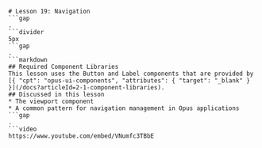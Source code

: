 ```mainHeading
# Lesson 19: Navigation
```gap
.
```divider
5px
```gap
.
```markdown
## Required Component Libraries
This lesson uses the Button and Label components that are provided by [{ "cpt": "opus-ui-components", "attributes": { "target": "_blank" } }](/docs?articleId=2-1-component-libraries).
## Discussed in this lesson
* The viewport component
* A common pattern for navigation management in Opus applications
```gap
.
```video
https://www.youtube.com/embed/VNumfc3TBbE
